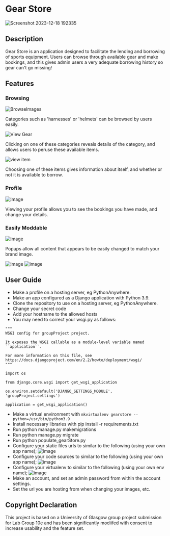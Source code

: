 # Gear Store
![Screenshot 2023-12-18 192335](https://github.com/craigrc/gear-store/assets/44074025/03b6f59e-8056-49c7-9b18-70adb03fc99c)
## Description
Gear Store is an application designed to facilitate the lending and borrowing of sports equipment. Users can browse through available gear and make bookings, and this gives admin users a very adequate borrowing history so gear can't go missing!

## Features

### Browsing

![BrowseImages](https://github.com/craigrc/gear-store/assets/44074025/0f5a02ed-d4d5-45e7-ab9b-54a467cc4946)

Categories such as 'harnesses' or 'helmets' can be browsed by users easily.

![View Gear](https://github.com/craigrc/gear-store/assets/44074025/dd9aaf1f-df18-4fa6-89f6-90817796183c)

Clicking on one of these categories reveals details of the category, and allows users to peruse these available items.

![view item](https://github.com/craigrc/gear-store/assets/44074025/be1a0b83-abd7-481e-b781-506ca332bbad)

Choosing one of these items gives information about itself, and whether or not it is available to borrow.

### Profile

![image](https://github.com/craigrc/gear-store/assets/44074025/b4c14400-bd06-4cd4-9185-8c609f634628)

Viewing your profile allows you to see the bookings you have made, and change your details.

### Easily Moddable

![image](https://github.com/craigrc/gear-store/assets/44074025/f33fcde4-529c-415d-a6d9-6a9579b30988)

Popups allow all content that appears to be easily changed to match your brand image.

![image](https://github.com/craigrc/gear-store/assets/44074025/085da211-5c13-4bfd-8fcb-5ba6483a4e9c)
![image](https://github.com/craigrc/gear-store/assets/44074025/d0a73ae4-e8e0-4797-b848-13295e9e7844)

## User Guide
- Make a profile on a hosting server, eg PythonAnywhere.
- Make an app configured as a Django application with Python 3.9.
- Clone the repository to use on a hosting server, eg PythonAnywhere.
- Change your secret code
- Add your hostname to the allowed hosts
- You may need to correct your wsgi.py as follows:
```
"""
WSGI config for groupProject project.

It exposes the WSGI callable as a module-level variable named ``application``.

For more information on this file, see
https://docs.djangoproject.com/en/2.2/howto/deployment/wsgi/
"""

import os

from django.core.wsgi import get_wsgi_application

os.environ.setdefault('DJANGO_SETTINGS_MODULE', 'groupProject.settings')

application = get_wsgi_application()
```
- Make a virtual environment with
```mkvirtualenv gearstore --python=/usr/bin/python3.9```
- Install necessary libraries with pip install -r requirements.txt
- Run python manage.py makemigrations
- Run python manage.py migrate
- Run python populate_gearStore.py
- Configure your static files urls to similar to the following (using your own app name);
![image](https://github.com/craigrc/gear-store/assets/44074025/169bf8b0-4dad-4d1d-b95d-12153ebbacc8)
- Configure your code sources to similar to the following (using your own app name);
![image](https://github.com/craigrc/gear-store/assets/44074025/37d1800a-cc76-4375-9870-2d7f6fe4805d)
- Configure your virtualenv to similar to the following (using your own env name);
![image](https://github.com/craigrc/gear-store/assets/44074025/1a4d21e0-9193-4df5-ad93-247626ab6e63)
- Make an account, and set an admin password from within the account settings.
- Set the url you are hosting from when changing your images, etc.

## Copyright Declaration
This project is based on a University of Glasgow group project submission for Lab Group 10e and has been significantly modiifed with consent to increase usability and the feature set.
